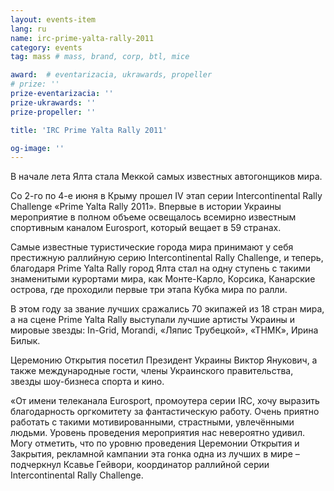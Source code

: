 ```yaml
---
layout: events-item
lang: ru
name: irc-prime-yalta-rally-2011
category: events
tag: mass # mass, brand, corp, btl, mice

award:  # eventarizacia, ukrawards, propeller
# prize: ''
prize-eventarizacia: ''
prize-ukrawards: ''
prize-propeller: ''

title: 'IRC Prime Yalta Rally 2011'

og-image: ''
---
```


В начале лета Ялта стала Меккой самых известных автогонщиков мира.

Со 2-го по 4-е июня в Крыму прошел IV этап серии Intercontinental Rally Challenge «Prime Yalta Rally 2011». Впервые в истории Украины мероприятие в полном объеме освещалось всемирно известным спортивным каналом Eurosport, который вещает в 59 странах.

Самые известные туристические города мира принимают у себя престижную раллийную серию Intercontinental Rally Challenge, и теперь, благодаря Prime Yalta Rally город Ялта стал на одну ступень с такими знаменитыми курортами мира, как Монте-Карло, Корсика, Канарские острова, где проходили первые три этапа Кубка мира по ралли.

В этом году за звание лучших сражались 70 экипажей из 18 стран мира, а на сцене Prime Yalta Rally выступали лучшие артисты Украины и мировые звезды: In-Grid, Morandi, «Ляпис Трубецкой», «ТНМК», Ирина Билык.

Церемонию Открытия посетил Президент Украины Виктор Янукович, а также международные гости, члены Украинского правительства, звезды шоу-бизнеса спорта и кино.

«От имени телеканала Eurosport, промоутера серии IRC, хочу выразить благодарность оргкомитету за фантастическую работу. Очень приятно работать с такими мотивированными, страстными, увлечёнными людьми. Уровень проведения мероприятия нас невероятно удивил. Могу отметить, что по уровню проведения Церемонии Открытия и Закрытия, рекламной кампании эта гонка одна из лучших в мире – подчеркнул Ксавье Гейвори, координатор раллийной серии Intercontinental Rally Challenge.
